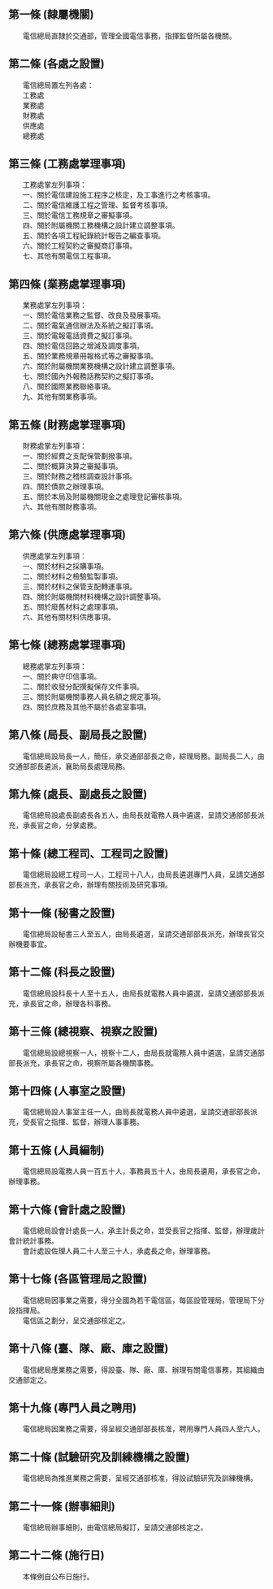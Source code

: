 第一條 (隸屬機關)
-----------------
　　電信總局直隸於交通部，管理全國電信事務，指揮監督所屬各機關。  


第二條 (各處之設置)
-------------------
　　電信總局置左列各處：  
　　工務處  
　　業務處  
　　財務處  
　　供應處  
　　總務處  


第三條 (工務處掌理事項)
-----------------------
　　工務處掌左列事項：  
　　一、關於電信建設施工程序之核定，及工事進行之考核事項。  
　　二、關於電信維護工程之管理、監督考核事項。  
　　三、關於電信工務規章之審擬事項。  
　　四、關於附屬機關工務機構之設計建立調整事項。  
　　五、關於各項工程紀錄統計報告之編查事項。  
　　六、關於工程契約之審擬商訂事項。  
　　七、其他有關電信工程事項。  


第四條 (業務處掌理事項)
-----------------------
　　業務處掌左列事項：  
　　一、關於電信業務之監督、改良及發展事項。  
　　二、關於電氣通信辦法及系統之擬訂事項。  
　　三、關於電報電話資費之擬訂事項。  
　　四、關於電信回路之增減及調度事項。  
　　五、關於業務規章冊報格式等之審擬事項。  
　　六、關於附屬機關業務機構之設計建立調整事項。  
　　七、關於國內外報務話務契約之擬訂事項。  
　　八、關於國際業務聯絡事項。  
　　九、其他有關業務事項。  


第五條 (財務處掌理事項)
-----------------------
　　財務處掌左列事項：  
　　一、關於經費之支配保管劃撥事項。  
　　二、關於概算決算之審擬事項。  
　　三、關於財務之稽核調查設計事項。  
　　四、關於債款之辦理事項。  
　　五、關於本局及附屬機關現金之處理登記審核事項。  
　　六、其他有關財務事項。  


第六條 (供應處掌理事項)
-----------------------
　　供應處掌左列事項：  
　　一、關於材料之採購事項。  
　　二、關於材料之檢驗監製事項。  
　　三、關於材料之保管支配轉運事項。  
　　四、關於附屬機關材料機構之設計調整事項。  
　　五、關於廢舊材料之處理事項。  
　　六、其他有關材料供應事項。  


第七條 (總務處掌理事項)
-----------------------
　　總務處掌左列事項：  
　　一、關於典守印信事項。  
　　二、關於收發分配撰擬保存文件事項。  
　　三、關於附屬機關事務人員名額之規定事項。  
　　四、關於庶務及其他不屬於各處室事項。  


第八條 (局長、副局長之設置)
---------------------------
　　電信總局設局長一人，簡任，承交通部部長之命，綜理局務。副局長二人，由交通部部長遴派，襄助局長處理局務。  


第九條 (處長、副處長之設置)
---------------------------
　　電信總局設處長副處長各五人，由局長就電務人員中遴選，呈請交通部部長派充，承長官之命，分掌處務。  


第十條 (總工程司、工程司之設置)
-------------------------------
　　電信總局設總工程司一人，工程司十八人，由局長遴選專門人員，呈請交通部部長派充，承長官之命，辦理有關技術及研究事項。  


第十一條 (秘書之設置)
---------------------
　　電信總局設秘書三人至五人，由局長遴選，呈請交通部部長派充，辦理長官交辦機要事宜。  


第十二條 (科長之設置)
---------------------
　　電信總局設科長十人至十五人，由局長就電務人員中遴選，呈請交通部部長派充，承長官之命，辦理各科事務。  


第十三條 (總視察、視察之設置)
-----------------------------
　　電信總局設總視察一人，視察十二人，由局長就電務人員中遴選，呈請交通部部長派充，承長官之命，視察所屬各機關事務。  


第十四條 (人事室之設置)
-----------------------
　　電信總局設人事室主任一人，由局長就電務人員中遴選，呈請交通部部長派充，受長官之指揮、監督，辦理人事事務。  


第十五條 (人員編制)
-------------------
　　電信總局設電務人員一百五十人，事務員五十人，由局長遴用，承長官之命，辦理事務。  


第十六條 (會計處之設置)
-----------------------
　　電信總局設會計處長一人，承主計長之命，並受長官之指揮、監督，辦理歲計會計統計事務。  
　　會計處設佐理人員二十人至三十人，承處長之命，辦理事務。  


第十七條 (各區管理局之設置)
---------------------------
　　電信總局因事業之需要，得分全國為若干電信區，每區設管理局，管理局下分設指揮局。  
　　電信區之劃分，呈交通部核定之。  


第十八條 (臺、隊、廠、庫之設置)
-------------------------------
　　電信總局應業務之需要，得設臺、隊、廠、庫、辦理有關電信事務，其組織由交通部定之。  


第十九條 (專門人員之聘用)
-------------------------
　　電信總局因業務之需要，得呈經交通部部長核准，聘用專門人員四人至六人。  


第二十條 (試驗研究及訓練機構之設置)
-----------------------------------
　　電信總局為推進業務之需要，呈經交通部核准，得設試驗研究及訓練機構。  


第二十一條 (辦事細則)
---------------------
　　電信總局辦事細則，由電信總局擬訂，呈請交通部核定之。  


第二十二條 (施行日)
-------------------
　　本條例自公布日施行。